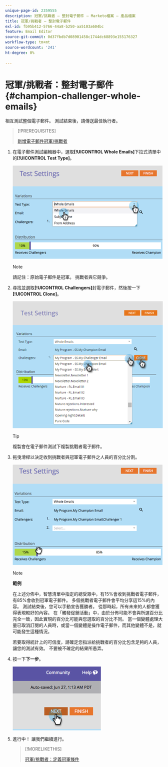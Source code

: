 ```yaml
---
unique-page-id: 2359555
description: 冠軍/挑戰者 — 整封電子郵件 — Marketo檔案 — 產品檔案
title: 冠軍/挑戰者 — 整封電子郵件
exl-id: fb95b412-5766-44a8-b250-aa5103a604bc
feature: Email Editor
source-git-commit: 0d37fbdb7d08901458c1744dc68893e155176327
workflow-type: tm+mt
source-wordcount: '241'
ht-degree: 0%

---
```


# 冠軍/挑戰者：整封電子郵件 {#champion-challenger-whole-emails}

相互測試整個電子郵件。 測試結束後，請傳送最佳執行者。

>[!PREREQUISITES]
>
>[新增電子郵件冠軍/挑戰者](/help/marketo/product-docs/email-marketing/general/functions-in-the-editor/email-tests-champion-challenger/add-an-email-champion-challenger.md)

1. 在電子郵件測試編輯器中，選取&#x200B;**[!UICONTROL Whole Emails]**&#x200B;下拉式清單中的&#x200B;**[!UICONTROL Test Type]**。

   ![](assets/image2014-9-12-16-3a39-3a14.png)

   >[!NOTE]
   >
   >請記住：原始電子郵件是冠軍。 挑戰者與它競爭。

1. 尋找並選取&#x200B;**[!UICONTROL Challengers]**&#x200B;封電子郵件，然後按一下&#x200B;**[!UICONTROL Clone]**。

   ![](assets/image2015-8-10-11-3a46-3a28.png)

   >[!TIP]
   >
   >複製會在電子郵件測試下複製挑戰者電子郵件。

1. 拖曳滑桿以決定收到挑戰者與冠軍電子郵件之人員的百分比分割。

   ![](assets/image2014-9-12-16-3a41-3a44.png)

   >[!NOTE]
   >
   >**範例**
   >
   >在上述分佈中，智慧清單中指定的總受眾中，有15%會收到挑戰者電子郵件，有85%會收到冠軍電子郵件。 多個挑戰者電子郵件會平均分享這15%的內容。 測試結束後，您可以手動宣告獲勝者。 從那時起，所有未來的人都會獲得表現較好的內容。 在「觸發促銷活動」中，由於分佈可能不會與所選百分比完全一致，因此實現的百分比可能與您選取的百分比不同。 當一個變體處理大量已取消訂閱的人員時，或當一個變體是操作電子郵件，而其他變體不是，就可能發生這種情況。

   若要取得統計上的可信度，請確定您指派給挑戰者的百分比包含足夠的人員，讓您的測試有效。 不要被不確定的結果所愚弄。

1. 按一下&#x200B;**下一步**。

   ![](assets/image2014-9-12-16-3a42-3a9.png)

1. 進行中！ 讓我們繼續進行。

   >[!MORELIKETHIS]
   >
   >[冠軍/挑戰者：定義冠軍條件](/help/marketo/product-docs/email-marketing/general/functions-in-the-editor/email-tests-champion-challenger/champion-challenger-define-champion-criteria.md)
